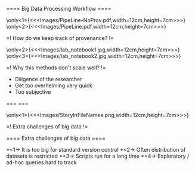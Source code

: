 

==== Big Data Processing Workflow ==== 

\only<1>{<<<Images/PipeLine-NoProv.pdf,width=12cm,height=7cm>>>}
\only<2>{<<<Images/PipeLine.pdf,width=12cm,height=7cm>>>}

=! How do we keep track of provenance? !=

\only<2>{<<<Images/lab_notebook1.jpg,width=12cm,height=7cm>>>}
\only<3>{<<<Images/lab_notebook2.jpg,width=12cm,height=7cm>>>}

=! Why this methods don't scale well? !=

* Diligence of the researcher
* Get too overhelming very quick
* Too subjective

=== ===

\only<1>{<<<Images/StoryInFileNames.png,width=12cm,height=7cm>>>}

=! Extra challenges of big data !=

==== Extra challenges of big data ====

*<1-> It is too big for standard version control 
*<2-> Often distribution of datasets is restricted 
*<3-> Scripts run for a long time
*<4-> Exploratory / ad-hoc queries hard to track
